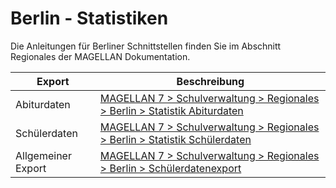 # Berlin - Statistiken

Die Anleitungen für Berliner Schnittstellen finden Sie im Abschnitt Regionales der MAGELLAN Dokumentation.

Export|Beschreibung
--|--
Abiturdaten |        [MAGELLAN 7 > Schulverwaltung > Regionales > Berlin > Statistik Abiturdaten](https://doc.magellan7.stueber.de/schulverwaltung/regionales/berlin/stat.abidaten.html/)
Schülerdaten|        [MAGELLAN 7 > Schulverwaltung > Regionales > Berlin > Statistik Schülerdaten](https://doc.magellan7.stueber.de/schulverwaltung/regionales/berlin/stat.schuelerdaten/)
Allgemeiner Export|  [MAGELLAN 7 > Schulverwaltung > Regionales > Berlin > Schülerdatenexport](https://doc.magellan7.stueber.de/schulverwaltung/regionales/berlin/schuelerdaten/)